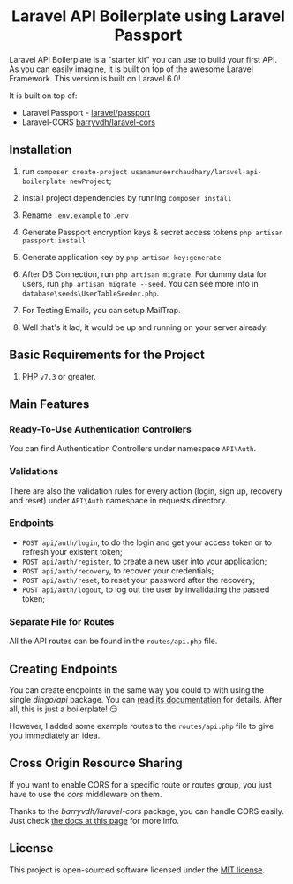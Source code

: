<h1 align="center">
Laravel API Boilerplate using Laravel Passport 
</h1>


Laravel API Boilerplate is a "starter kit" you can use to build your first API. As you can easily imagine, it is
 built on top of the awesome Laravel Framework. This version is built on Laravel 6.0!

It is built on top of:

- Laravel Passport - [laravel/passport](https://github.com/laravel/passport)
- Laravel-CORS [barryvdh/laravel-cors](http://github.com/barryvdh/laravel-cors)

## Installation

1. run `composer create-project usamamuneerchaudhary/laravel-api-boilerplate
 newProject`;
2. Install project dependencies by running `composer install`

3. Rename `.env.example` to `.env`
4. Generate Passport encryption keys & secret access tokens `php artisan passport:install`
5. Generate application key by `php artisan key:generate`
6. After DB Connection, run `php artisan migrate`. For dummy data for users, run `php artisan migrate --seed`. You can see more info in `database\seeds\UserTableSeeder.php`.
7. For Testing Emails, you can setup MailTrap.

8. Well that's it lad, it would be up and running on your server already.

## Basic Requirements for the Project
1. PHP `v7.3` or greater.
## Main Features

### Ready-To-Use Authentication Controllers

You can find Authentication Controllers under namespace `API\Auth`. 

### Validations

There are also the validation rules for every action (login, sign up, recovery and reset) under `API\Auth` namespace
 in requests directory.

### Endpoints

- `POST api/auth/login`, to do the login and get your access token or to refresh your existent token;
- `POST api/auth/register`, to create a new user into your application;
- `POST api/auth/recovery`, to recover your credentials;
- `POST api/auth/reset`, to reset your password after the recovery;
- `POST api/auth/logout`, to log out the user by invalidating the passed token;

### Separate File for Routes

All the API routes can be found in the `routes/api.php` file.


## Creating Endpoints

You can create endpoints in the same way you could to with using the single _dingo/api_ package. You can <a href="https://github.com/dingo/api/wiki/Creating-API-Endpoints" target="_blank">read its documentation</a> for details. After all, this is just a boilerplate! :smirk:

However, I added some example routes to the `routes/api.php` file to give you immediately an idea.

## Cross Origin Resource Sharing

If you want to enable CORS for a specific route or routes group, you just have to use the _cors_ middleware on them.

Thanks to the _barryvdh/laravel-cors_ package, you can handle CORS easily. Just check <a href="https://github.com/barryvdh/laravel-cors" target="_blank">the docs at this page</a> for more info.

## License

This project is open-sourced software licensed under the [MIT license](http://opensource.org/licenses/MIT).



